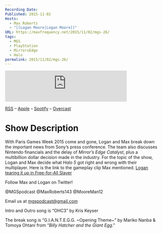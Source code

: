 ```yaml
---
Recording Date: 
Published: 2015-11-02
Hosts:
  - Max Roberts
  - "[[Logan Moore|Logan Moore]]"
URL: https://maxfrequency.net/2015/11/02/mgs-26/
tags:
  - MGS
  - PlayStation
  - MirrorsEdge
  - Halo
permalink: 2015/11/02/mgs-26/
---
```

<iframe src="https://podcasters.spotify.com/pod/show/millennialgamingspeak/embed/episodes/Episode-26-Conferences--Delays--and-Financials--Oh-my-e1adhs6/a-a6ts408" height="102px" width="400px" frameborder="0" scrolling="no"></iframe>

[RSS](https://anchor.fm/s/74aa3858/podcast/rss) – [Apple](https://podcasts.apple.com/us/podcast/episode-3-gdc-wrap-up/id1000915981?i=1000542222515) – [Spotify](https://open.spotify.com/episode/7wePXT4Bt22LWifVLx3n8y) – [Overcast](https://overcast.fm/+EtIgeWxEU)
# Show Description

With Paris Games Week 2015 come and gone, Logan and Max break down the important news from Sony’s press conference. The team also discusses Nintendo financials and the delay of *Mirror’s Edge Catalyst*, plus a multibillion dollar decision made in the industry. For the topic of the show, Logan and Max decide what *Halo 5* got right and wrong with their multiplayer. Here is the link to the gameplay clip Max mentioned. [Logan tearing it up in Free-for-All Slayer](https://account.xbox.com/en-US/gameclip/ba23e88b-dbd5-4a8c-9c0e-a0dd05399176?gamertag=PACO%20MONO%20MASSO&scid=03a80100-9ff3-46ea-be76-e00e7fe465df)

Follow Max and Logan on Twitter!

@MGSpodcast
@MaxRoberts143
@MooreMan12

Email us at mgspodcast@gmail.com

Intro and Outro song is “OHC3” by Kris Keyser

The break song is “G.I.A.N.T.E.G.G. ~Opening Theme~” by Mariko Nanba & Tomoya Ohtani from “*Billy Hatcher and the Giant Egg*.”
